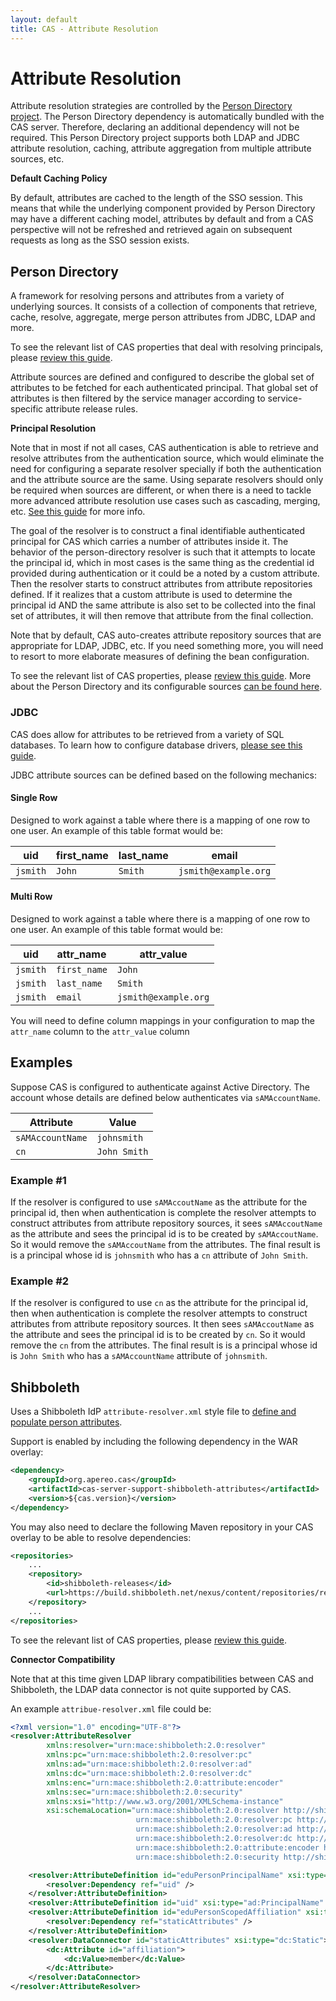 ```yaml
---
layout: default
title: CAS - Attribute Resolution
---
```


# Attribute Resolution

Attribute resolution strategies are controlled by
the [Person Directory project](https://github.com/apereo/person-directory).
The Person Directory dependency is automatically bundled with the CAS server. Therefore,
declaring an additional dependency will not be required.
This Person Directory project supports both LDAP and JDBC attribute resolution,
caching, attribute aggregation from multiple attribute sources, etc.

<div class="alert alert-info"><strong>Default Caching Policy</strong><p>By default,
attributes are cached to the length of the SSO session.
This means that while the underlying component provided by Person Directory may have
a different caching model, attributes by default and from
a CAS perspective will not be refreshed and retrieved again on subsequent requests
as long as the SSO session exists.</p></div>

## Person Directory

A framework for resolving persons and attributes from a variety of underlying sources.
It consists of a collection of components that retrieve, cache, resolve, aggregate,
merge person attributes from JDBC, LDAP and more.

To see the relevant list of CAS properties that deal with resolving principals, please [review this guide](../installation/Configuration-Properties.html#principal-resolution).

Attribute sources are defined and configured to describe the global set of attributes to be fetched
for each authenticated principal. That global set of attributes is then filtered by the
service manager according to service-specific attribute release rules.

<div class="alert alert-info"><strong>Principal Resolution</strong><p>Note that in most if not all cases,
CAS authentication is able to retrieve and resolve attributes from the authentication source, which would
eliminate the need for configuring a separate resolver specially if both the authentication and the attribute source are the same.
Using separate resolvers should only be required when sources are different, or when there is a need to tackle more advanced attribute
resolution use cases such as cascading, merging, etc. <a href="../installation/Configuring-Principal-Resolution.html">See this guide</a> for more info.</p></div>

The goal of the resolver is to construct a final identifiable authenticated principal for CAS which carries a number of attributes inside it.
The behavior of the person-directory resolver is such that it attempts to locate the principal id, which in most cases is the same thing as the credential
id provided during authentication or it could be a noted by a custom attribute. Then the resolver starts to construct attributes from attribute repositories defined. If it realizes that a custom attribute is used to determine the principal id AND the same attribute is also set to be collected into the final set of attributes, it will then remove that attribute from the final collection.

Note that by default, CAS auto-creates attribute repository sources that are appropriate for LDAP, JDBC, etc.
If you need something more, you will need to resort to more elaborate measures of defining the bean configuration.

To see the relevant list of CAS properties, please [review this guide](../installation/Configuration-Properties.html#authentication-attributes).
More about the Person Directory and its configurable sources [can be found here](https://github.com/apereo/person-directory).

### JDBC

CAS does allow for attributes to be retrieved from a variety of SQL databases.
To learn how to configure database drivers, [please see this guide](../installation/JDBC-Drivers.html).

JDBC attribute sources can be defined based on the following mechanics:

#### Single Row

Designed to work against a table where there is a mapping of one row to one user.
An example of this table format would be:

| uid      | first_name | last_name | email
|----------|------------|-----------|----------------------
| `jsmith` | `John`     | `Smith`   | `jsmith@example.org`

#### Multi Row

Designed to work against a table where there is a mapping of one row to one user.
An example of this table format would be:

| uid      | attr_name    | attr_value
|----------|--------------|-----------------------------
| `jsmith` | `first_name` | `John`
| `jsmith` | `last_name`  | `Smith`
| `jsmith` | `email`      | `jsmith@example.org`

You will need to define column mappings
in your configuration to map the `attr_name` column to the `attr_value` column

## Examples

Suppose CAS is configured to authenticate against Active Directory. The account whose details are defined below
authenticates via `sAMAccountName`.

| Attribute            | Value
|--------------------- |-----------------------
| `sAMAccountName`     | `johnsmith`
| `cn`                 | `John Smith`

### Example #1

If the resolver is configured to use `sAMAccoutName` as the attribute for the principal id, then when authentication is complete the resolver attempts
to construct attributes from attribute repository sources, it sees `sAMAccoutName` as the attribute and sees the principal id is to
be created by `sAMAccoutName`. So it would remove the `sAMAccoutName` from the attributes.
The final result is is a principal whose id is `johnsmith` who has a `cn` attribute of `John Smith`.

### Example #2

If the resolver is configured to use `cn` as the attribute for the principal id, then when authentication is complete the resolver attempts to
construct attributes from attribute repository sources. It then sees `sAMAccoutName` as the attribute and sees the principal id is to be created by `cn`.
So it would remove the `cn` from the attributes. The final result is is a principal whose id is `John Smith`
who has a `sAMAccountName` attribute of `johnsmith`.


## Shibboleth

Uses a Shibboleth IdP `attribute-resolver.xml` style file to [define and populate person attributes](https://wiki.shibboleth.net/confluence/display/IDP30/AttributeResolverConfiguration).

Support is enabled by including the following dependency in the WAR overlay:

```xml
<dependency>
    <groupId>org.apereo.cas</groupId>
    <artifactId>cas-server-support-shibboleth-attributes</artifactId>
    <version>${cas.version}</version>
</dependency>
```

You may also need to declare the following Maven repository in your
CAS overlay to be able to resolve dependencies:

```xml
<repositories>
    ...
    <repository>
        <id>shibboleth-releases</id>
        <url>https://build.shibboleth.net/nexus/content/repositories/releases</url>
    </repository>
    ...
</repositories>
```

To see the relevant list of CAS properties, please [review this guide](../installation/Configuration-Properties.html#shibboleth-attribute-resolver).

<div class="alert alert-warning"><strong>Connector Compatibility</strong><p>Note that at this time given LDAP library compatibilities between CAS and Shibboleth,
the LDAP data connector is not quite supported by CAS.</p></div>

An example `attribue-resolver.xml` file could be:

```xml
<?xml version="1.0" encoding="UTF-8"?>
<resolver:AttributeResolver
        xmlns:resolver="urn:mace:shibboleth:2.0:resolver"
        xmlns:pc="urn:mace:shibboleth:2.0:resolver:pc"
        xmlns:ad="urn:mace:shibboleth:2.0:resolver:ad"
        xmlns:dc="urn:mace:shibboleth:2.0:resolver:dc"
        xmlns:enc="urn:mace:shibboleth:2.0:attribute:encoder"
        xmlns:sec="urn:mace:shibboleth:2.0:security"
        xmlns:xsi="http://www.w3.org/2001/XMLSchema-instance"
        xsi:schemaLocation="urn:mace:shibboleth:2.0:resolver http://shibboleth.net/schema/idp/shibboleth-attribute-resolver.xsd
                            urn:mace:shibboleth:2.0:resolver:pc http://shibboleth.net/schema/idp/shibboleth-attribute-resolver-pc.xsd
                            urn:mace:shibboleth:2.0:resolver:ad http://shibboleth.net/schema/idp/shibboleth-attribute-resolver-ad.xsd
                            urn:mace:shibboleth:2.0:resolver:dc http://shibboleth.net/schema/idp/shibboleth-attribute-resolver-dc.xsd
                            urn:mace:shibboleth:2.0:attribute:encoder http://shibboleth.net/schema/idp/shibboleth-attribute-encoder.xsd
                            urn:mace:shibboleth:2.0:security http://shibboleth.net/schema/idp/shibboleth-security.xsd">

    <resolver:AttributeDefinition id="eduPersonPrincipalName" xsi:type="ad:Scoped" scope="example.org" sourceAttributeID="uid">
        <resolver:Dependency ref="uid" />
    </resolver:AttributeDefinition>
    <resolver:AttributeDefinition id="uid" xsi:type="ad:PrincipalName" />
    <resolver:AttributeDefinition id="eduPersonScopedAffiliation" xsi:type="ad:Scoped" scope="example.org" sourceAttributeID="affiliation">
        <resolver:Dependency ref="staticAttributes" />
    </resolver:AttributeDefinition>
    <resolver:DataConnector id="staticAttributes" xsi:type="dc:Static">
        <dc:Attribute id="affiliation">
            <dc:Value>member</dc:Value>
        </dc:Attribute>
    </resolver:DataConnector>
</resolver:AttributeResolver>
```
